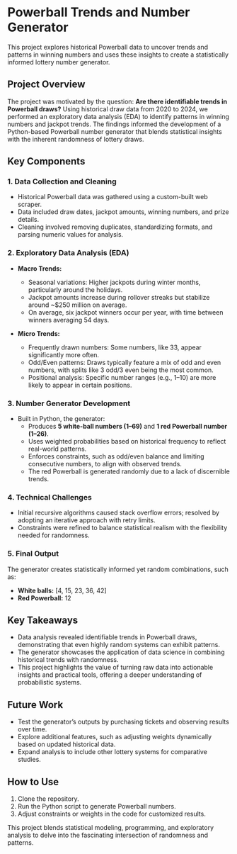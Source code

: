 # Powerball Trends and Number Generator

This project explores historical Powerball data to uncover trends and patterns in winning numbers and uses these insights to create a statistically informed lottery number generator.

## Project Overview

The project was motivated by the question: **Are there identifiable trends in Powerball draws?** Using historical draw data from 2020 to 2024, we performed an exploratory data analysis (EDA) to identify patterns in winning numbers and jackpot trends. The findings informed the development of a Python-based Powerball number generator that blends statistical insights with the inherent randomness of lottery draws.

## Key Components

### 1. **Data Collection and Cleaning**
- Historical Powerball data was gathered using a custom-built web scraper.
- Data included draw dates, jackpot amounts, winning numbers, and prize details.
- Cleaning involved removing duplicates, standardizing formats, and parsing numeric values for analysis.

### 2. **Exploratory Data Analysis (EDA)**
- **Macro Trends:**
  - Seasonal variations: Higher jackpots during winter months, particularly around the holidays.
  - Jackpot amounts increase during rollover streaks but stabilize around ~$250 million on average.
  - On average, six jackpot winners occur per year, with time between winners averaging 54 days.

- **Micro Trends:**
  - Frequently drawn numbers: Some numbers, like 33, appear significantly more often.
  - Odd/Even patterns: Draws typically feature a mix of odd and even numbers, with splits like 3 odd/3 even being the most common.
  - Positional analysis: Specific number ranges (e.g., 1–10) are more likely to appear in certain positions.

### 3. **Number Generator Development**
- Built in Python, the generator:
  - Produces **5 white-ball numbers (1–69)** and **1 red Powerball number (1–26)**.
  - Uses weighted probabilities based on historical frequency to reflect real-world patterns.
  - Enforces constraints, such as odd/even balance and limiting consecutive numbers, to align with observed trends.
  - The red Powerball is generated randomly due to a lack of discernible trends.

### 4. **Technical Challenges**
- Initial recursive algorithms caused stack overflow errors; resolved by adopting an iterative approach with retry limits.
- Constraints were refined to balance statistical realism with the flexibility needed for randomness.

### 5. **Final Output**
The generator creates statistically informed yet random combinations, such as:
- **White balls:** [4, 15, 23, 36, 42]
- **Red Powerball:** 12

## Key Takeaways
- Data analysis revealed identifiable trends in Powerball draws, demonstrating that even highly random systems can exhibit patterns.
- The generator showcases the application of data science in combining historical trends with randomness.
- This project highlights the value of turning raw data into actionable insights and practical tools, offering a deeper understanding of probabilistic systems.

## Future Work
- Test the generator’s outputs by purchasing tickets and observing results over time.
- Explore additional features, such as adjusting weights dynamically based on updated historical data.
- Expand analysis to include other lottery systems for comparative studies.

## How to Use
1. Clone the repository.
2. Run the Python script to generate Powerball numbers.
3. Adjust constraints or weights in the code for customized results.

This project blends statistical modeling, programming, and exploratory analysis to delve into the fascinating intersection of randomness and patterns.
